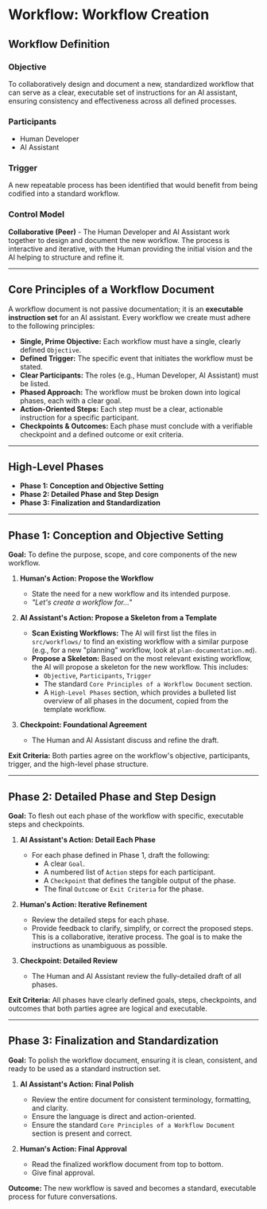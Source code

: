 # Workflow: Workflow Creation

## Workflow Definition

### Objective

To collaboratively design and document a new, standardized workflow that can serve as a clear, executable set of instructions for an AI assistant, ensuring consistency and effectiveness across all defined processes.

### Participants

- Human Developer
- AI Assistant

### Trigger

A new repeatable process has been identified that would benefit from being codified into a standard workflow.

### Control Model

**Collaborative (Peer)** - The Human Developer and AI Assistant work together to design and document the new workflow. The process is interactive and iterative, with the Human providing the initial vision and the AI helping to structure and refine it.

---

## Core Principles of a Workflow Document

A workflow document is not passive documentation; it is an **executable instruction set** for an AI assistant. Every workflow we create must adhere to the following principles:

- **Single, Prime Objective:** Each workflow must have a single, clearly defined `Objective`.
- **Defined Trigger:** The specific event that initiates the workflow must be stated.
- **Clear Participants:** The roles (e.g., Human Developer, AI Assistant) must be listed.
- **Phased Approach:** The workflow must be broken down into logical phases, each with a clear goal.
- **Action-Oriented Steps:** Each step must be a clear, actionable instruction for a specific participant.
- **Checkpoints & Outcomes:** Each phase must conclude with a verifiable checkpoint and a defined outcome or exit criteria.

---

## High-Level Phases

- **Phase 1: Conception and Objective Setting**
- **Phase 2: Detailed Phase and Step Design**
- **Phase 3: Finalization and Standardization**

---

## Phase 1: Conception and Objective Setting

**Goal:** To define the purpose, scope, and core components of the new workflow.

1.  **Human's Action: Propose the Workflow**

    - State the need for a new workflow and its intended purpose.
    - _"Let's create a workflow for..."_

2.  **AI Assistant's Action: Propose a Skeleton from a Template**

    - **Scan Existing Workflows:** The AI will first list the files in `src/workflows/` to find an existing workflow with a similar purpose (e.g., for a new "planning" workflow, look at `plan-documentation.md`).
    - **Propose a Skeleton:** Based on the most relevant existing workflow, the AI will propose a skeleton for the new workflow. This includes:
      - `Objective`, `Participants`, `Trigger`
      - The standard `Core Principles of a Workflow Document` section.
      - A `High-Level Phases` section, which provides a bulleted list overview of all phases in the document, copied from the template workflow.

3.  **Checkpoint: Foundational Agreement**
    - The Human and AI Assistant discuss and refine the draft.

**Exit Criteria:** Both parties agree on the workflow's objective, participants, trigger, and the high-level phase structure.

---

## Phase 2: Detailed Phase and Step Design

**Goal:** To flesh out each phase of the workflow with specific, executable steps and checkpoints.

1.  **AI Assistant's Action: Detail Each Phase**

    - For each phase defined in Phase 1, draft the following:
      - A clear `Goal`.
      - A numbered list of `Action` steps for each participant.
      - A `Checkpoint` that defines the tangible output of the phase.
      - The final `Outcome` or `Exit Criteria` for the phase.

2.  **Human's Action: Iterative Refinement**

    - Review the detailed steps for each phase.
    - Provide feedback to clarify, simplify, or correct the proposed steps. This is a collaborative, iterative process. The goal is to make the instructions as unambiguous as possible.

3.  **Checkpoint: Detailed Review**
    - The Human and AI Assistant review the fully-detailed draft of all phases.

**Exit Criteria:** All phases have clearly defined goals, steps, checkpoints, and outcomes that both parties agree are logical and executable.

---

## Phase 3: Finalization and Standardization

**Goal:** To polish the workflow document, ensuring it is clean, consistent, and ready to be used as a standard instruction set.

1.  **AI Assistant's Action: Final Polish**

    - Review the entire document for consistent terminology, formatting, and clarity.
    - Ensure the language is direct and action-oriented.
    - Ensure the standard `Core Principles of a Workflow Document` section is present and correct.

2.  **Human's Action: Final Approval**
    - Read the finalized workflow document from top to bottom.
    - Give final approval.

**Outcome:** The new workflow is saved and becomes a standard, executable process for future conversations.
